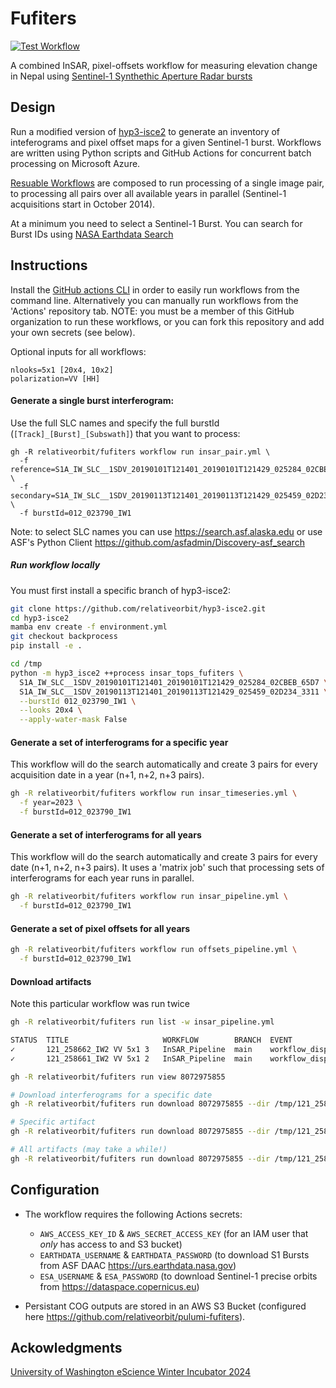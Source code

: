 # Fufiters

[![Test Workflow](https://github.com/relativeorbit/fufiters/actions/workflows/nightly_test.yml/badge.svg)](https://github.com/relativeorbit/fufiters/actions/workflows/nightly_test.yml)

A combined InSAR, pixel-offsets workflow for measuring elevation change in Nepal using [Sentinel-1 Synthethic Aperture Radar bursts](https://asf.alaska.edu/datasets/data-sets/derived-data-sets/sentinel-1-bursts/)

## Design

Run a modified version of [hyp3-isce2](https://github.com/ASFHyP3/hyp3-isce2) to generate an inventory of inteferograms and pixel offset maps for a given Sentinel-1 burst. Workflows are written using Python scripts and GitHub Actions for concurrent batch processing on Microsoft Azure.

[Resuable Workflows](https://docs.github.com/en/actions/using-workflows/reusing-workflows) are composed to run processing of a single image pair, to processing all pairs over all available years in parallel (Sentinel-1 acquisitions start in October 2014). 

At a minimum you need to select a Sentinel-1 Burst. You can search for Burst IDs using [NASA Earthdata Search](https://search.earthdata.nasa.gov/search/granules?p=C2450786986-ASF&pg[0][v]=f&pg[0][id]=*IW*&pg[0][gsk]=-start_date&g=G2453394254-ASF&q=burst&sb[0]=80.82422%2C26.11576%2C87.97852%2C30.47298&tl=1708033475.92!3!!&lat=25.619422925906335&long=78.22265625&zoom=5)

## Instructions

Install the [GitHub actions CLI](https://cli.github.com) in order to easily run workflows from the command line. Alternatively you can manually run workflows from the 'Actions' repository tab. NOTE: you must be a member of this GitHub organization to run these workflows, or you can fork this repository and add your own secrets (see below).

Optional inputs for all workflows: 
```
nlooks=5x1 [20x4, 10x2]
polarization=VV [HH]
```

#### Generate a single burst interferogram: 

Use the full SLC names and specify the full burstId (`[Track]_[Burst]_[Subswath]`) that you want to process:

```
gh -R relativeorbit/fufiters workflow run insar_pair.yml \
  -f reference=S1A_IW_SLC__1SDV_20190101T121401_20190101T121429_025284_02CBEB_65D7 \
  -f secondary=S1A_IW_SLC__1SDV_20190113T121401_20190113T121429_025459_02D234_3311 \
  -f burstId=012_023790_IW1  
```
Note: to select SLC names you can use https://search.asf.alaska.edu or use ASF's Python Client https://github.com/asfadmin/Discovery-asf_search


##### Run workflow locally
You must first install a specific branch of hyp3-isce2:
```bash
git clone https://github.com/relativeorbit/hyp3-isce2.git
cd hyp3-isce2
mamba env create -f environment.yml
git checkout backprocess 
pip install -e .

cd /tmp
python -m hyp3_isce2 ++process insar_tops_fufiters \
  S1A_IW_SLC__1SDV_20190101T121401_20190101T121429_025284_02CBEB_65D7 \
  S1A_IW_SLC__1SDV_20190113T121401_20190113T121429_025459_02D234_3311 \
  --burstId 012_023790_IW1 \
  --looks 20x4 \
  --apply-water-mask False
```

#### Generate a set of interferograms for a specific year

This workflow will do the search automatically and create 3 pairs for every acquisition date in a year (n+1, n+2, n+3 pairs).
```bash
gh -R relativeorbit/fufiters workflow run insar_timeseries.yml \
  -f year=2023 \
  -f burstId=012_023790_IW1  
```

#### Generate a set of interferograms for all years


This workflow will do the search automatically and create 3 pairs for every date (n+1, n+2, n+3 pairs). It uses a 'matrix job' such that processing sets of interferograms for each year runs in parallel.

```bash
gh -R relativeorbit/fufiters workflow run insar_pipeline.yml \
  -f burstId=012_023790_IW1  
```

#### Generate a set of pixel offsets for all years

```bash
gh -R relativeorbit/fufiters workflow run offsets_pipeline.yml \
  -f burstId=012_023790_IW1  
```


#### Download artifacts 

Note this particular workflow was run twice

```bash
gh -R relativeorbit/fufiters run list -w insar_pipeline.yml

STATUS  TITLE                     WORKFLOW        BRANCH  EVENT              ID          ELAPSED   AGE               
✓       121_258662_IW2 VV 5x1 3   InSAR_Pipeline  main    workflow_dispatch  8072975855  23m26s    about 15 hours ago
✓       121_258661_IW2 VV 5x1 2   InSAR_Pipeline  main    workflow_dispatch  8055416864  1h29m41s  about 1 day ago
```

```bash
gh -R relativeorbit/fufiters run view 8072975855
```

```bash 
# Download interferograms for a specific date
gh -R relativeorbit/fufiters run download 8072975855 --dir /tmp/121_258662_IW2 --pattern "*20190813*"

# Specific artifact
gh -R relativeorbit/fufiters run download 8072975855 --dir /tmp/121_258662_IW2 --name "20190720_20190813"

# All artifacts (may take a while!)
gh -R relativeorbit/fufiters run download 8072975855 --dir /tmp/121_258662_IW2
```


## Configuration

* The workflow requires the following Actions secrets: 
  * `AWS_ACCESS_KEY_ID` & `AWS_SECRET_ACCESS_KEY` (for an IAM user that *only* has access to and S3 bucket)
  * `EARTHDATA_USERNAME` & `EARTHDATA_PASSWORD` (to download S1 Bursts from ASF DAAC https://urs.earthdata.nasa.gov)
  * `ESA_USERNAME` & `ESA_PASSWORD` (to download Sentinel-1 precise orbits from https://dataspace.copernicus.eu)


* Persistant COG outputs are stored in an AWS S3 Bucket (configured here https://github.com/relativeorbit/pulumi-fufiters). 

## Ackowledgments
[University of Washington eScience Winter Incubator 2024](https://escience.washington.edu/incubator-24-glacial-lakes/)
